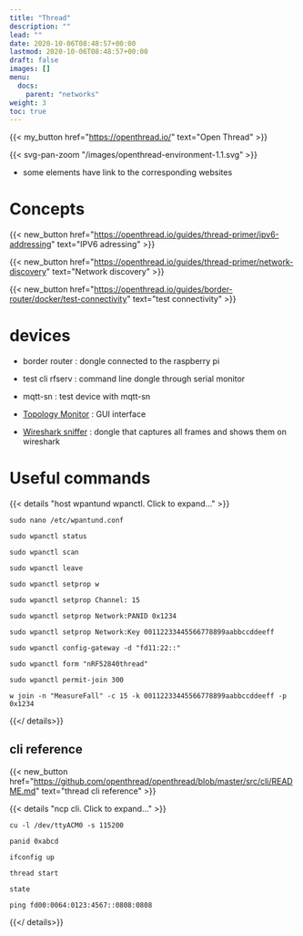 ```yaml
---
title: "Thread"
description: ""
lead: ""
date: 2020-10-06T08:48:57+00:00
lastmod: 2020-10-06T08:48:57+00:00
draft: false
images: []
menu: 
  docs:
    parent: "networks"
weight: 3
toc: true
---
```


{{< my_button href="https://openthread.io/" text="Open Thread" >}}

{{< svg-pan-zoom "/images/openthread-environment-1.1.svg" >}}

* some elements have link to the corresponding websites

# Concepts

{{< new_button href="https://openthread.io/guides/thread-primer/ipv6-addressing" text="IPV6 adressing" >}}

{{< new_button href="https://openthread.io/guides/thread-primer/network-discovery" text="Network discovery" >}}

{{< new_button href="https://openthread.io/guides/border-router/docker/test-connectivity" text="test connectivity" >}}

# devices
* border router : dongle connected to the raspberry pi

* test cli rfserv : command line dongle through serial monitor

* mqtt-sn : test device with mqtt-sn

* [Topology Monitor](https://www.nordicsemi.com/Software-and-tools/Development-Tools/nRF-Thread-topology-monitor) : GUI interface

* [Wireshark sniffer](https://www.nordicsemi.com/Software-and-tools/Development-Tools/nRF-Sniffer-for-Bluetooth-LE) : dongle that captures all frames and shows them on wireshark

# Useful commands

{{< details "host wpantund wpanctl. Click to expand..." >}}
```shell
sudo nano /etc/wpantund.conf

sudo wpanctl status

sudo wpanctl scan

sudo wpanctl leave

sudo wpanctl setprop w

sudo wpanctl setprop Channel: 15

sudo wpanctl setprop Network:PANID 0x1234

sudo wpanctl setprop Network:Key 00112233445566778899aabbccddeeff

sudo wpanctl config-gateway -d "fd11:22::"

sudo wpanctl form "nRF52840thread"

sudo wpanctl permit-join 300

w join -n "MeasureFall" -c 15 -k 00112233445566778899aabbccddeeff -p 0x1234
```
{{</ details>}}

## cli reference
{{< new_button href="https://github.com/openthread/openthread/blob/master/src/cli/README.md" text="thread cli reference" >}}

{{< details "ncp cli. Click to expand..." >}}
```shell
cu -l /dev/ttyACM0 -s 115200

panid 0xabcd

ifconfig up

thread start

state

ping fd00:0064:0123:4567::0808:0808
```
{{</ details>}}

